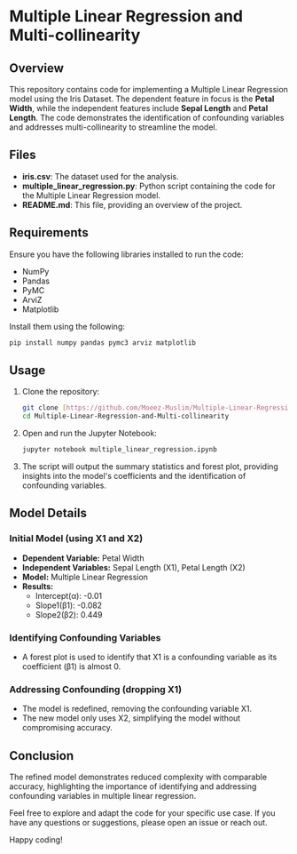 # Multiple Linear Regression and Multi-collinearity

## Overview
This repository contains code for implementing a Multiple Linear Regression model using the Iris Dataset. The dependent feature in focus is the **Petal Width**, while the independent features include **Sepal Length** and **Petal Length**. The code demonstrates the identification of confounding variables and addresses multi-collinearity to streamline the model.

## Files
- **iris.csv**: The dataset used for the analysis.
- **multiple_linear_regression.py**: Python script containing the code for the Multiple Linear Regression model.
- **README.md**: This file, providing an overview of the project.

## Requirements
Ensure you have the following libraries installed to run the code:
- NumPy
- Pandas
- PyMC
- ArviZ
- Matplotlib

Install them using the following:
```bash
pip install numpy pandas pymc3 arviz matplotlib
```

## Usage
1. Clone the repository:
   ```bash
   git clone [https://github.com/Moeez-Muslim/Multiple-Linear-Regression-and-Multi-collinearity.git](https://github.com/Moeez-Muslim/Multiple-Linear-Regression-and-Multi-collinearity.git)
   cd Multiple-Linear-Regression-and-Multi-collinearity
   ```

2. Open and run the Jupyter Notebook:
   ```bash
   jupyter notebook multiple_linear_regression.ipynb
   ```

3. The script will output the summary statistics and forest plot, providing insights into the model's coefficients and the identification of confounding variables.

## Model Details
### Initial Model (using X1 and X2)
- **Dependent Variable:** Petal Width
- **Independent Variables:** Sepal Length (X1), Petal Length (X2)
- **Model:** Multiple Linear Regression
- **Results:**
  - Intercept(α): -0.01
  - Slope1(β1): -0.082
  - Slope2(β2): 0.449

### Identifying Confounding Variables
- A forest plot is used to identify that X1 is a confounding variable as its coefficient (β1) is almost 0.

### Addressing Confounding (dropping X1)
- The model is redefined, removing the confounding variable X1.
- The new model only uses X2, simplifying the model without compromising accuracy.

## Conclusion
The refined model demonstrates reduced complexity with comparable accuracy, highlighting the importance of identifying and addressing confounding variables in multiple linear regression.

Feel free to explore and adapt the code for your specific use case. If you have any questions or suggestions, please open an issue or reach out.

Happy coding!
